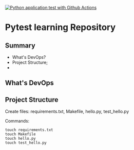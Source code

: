 [![Python application test with Github Actions](https://github.com/juliolimoli/pytest_learning/actions/workflows/testing-ci.yml/badge.svg)](https://github.com/juliolimoli/pytest_learning/actions/workflows/testing-ci.yml)
# Pytest learning Repository

## Summary
- What's DevOps?
- Project Structure;
- 

## What's DevOps

## Project Structure
Create files: requirements.txt, Makefile, hello.py, test_hello.py

Commands:
```shell
touch requirements.txt
touch Makefile
touch hello.py
touch test_hello.py
```

